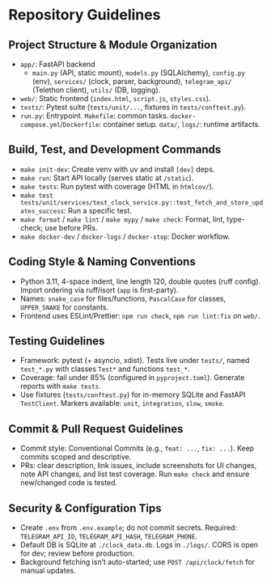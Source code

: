# Repository Guidelines

## Project Structure & Module Organization
- `app/`: FastAPI backend
  - `main.py` (API, static mount), `models.py` (SQLAlchemy), `config.py` (env), `services/` (clock, parser, background), `telegram_api/` (Telethon client), `utils/` (DB, logging).
- `web/`: Static frontend (`index.html`, `script.js`, `styles.css`).
- `tests/`: Pytest suite (`tests/unit/...`, fixtures in `tests/conftest.py`).
- `run.py`: Entrypoint. `Makefile`: common tasks. `docker-compose.yml`/`Dockerfile`: container setup. `data/`, `logs/`: runtime artifacts.

## Build, Test, and Development Commands
- `make init-dev`: Create venv with uv and install `[dev]` deps.
- `make run`: Start API locally (serves static at `/static`).
- `make tests`: Run pytest with coverage (HTML in `htmlcov/`).
- `make test tests/unit/services/test_clock_service.py::test_fetch_and_store_updates_success`: Run a specific test.
- `make format` / `make lint` / `make mypy` / `make check`: Format, lint, type-check; use before PRs.
- `make docker-dev` / `docker-logs` / `docker-stop`: Docker workflow.

## Coding Style & Naming Conventions
- Python 3.11, 4-space indent, line length 120, double quotes (ruff config). Import ordering via ruff/isort (`app` is first-party).
- Names: `snake_case` for files/functions, `PascalCase` for classes, `UPPER_SNAKE` for constants.
- Frontend uses ESLint/Prettier: `npm run check`, `npm run lint:fix` on `web/`.

## Testing Guidelines
- Framework: pytest (+ asyncio, xdist). Tests live under `tests/`, named `test_*.py` with classes `Test*` and functions `test_*`.
- Coverage: fail under 85% (configured in `pyproject.toml`). Generate reports with `make tests`.
- Use fixtures (`tests/conftest.py`) for in-memory SQLite and FastAPI `TestClient`. Markers available: `unit`, `integration`, `slow`, `smoke`.

## Commit & Pull Request Guidelines
- Commit style: Conventional Commits (e.g., `feat: ...`, `fix: ...`). Keep commits scoped and descriptive.
- PRs: clear description, link issues, include screenshots for UI changes, note API changes, and list test coverage. Run `make check` and ensure new/changed code is tested.

## Security & Configuration Tips
- Create `.env` from `.env.example`; do not commit secrets. Required: `TELEGRAM_API_ID`, `TELEGRAM_API_HASH`, `TELEGRAM_PHONE`.
- Default DB is SQLite at `./clock_data.db`. Logs in `./logs/`. CORS is open for dev; review before production.
- Background fetching isn’t auto-started; use `POST /api/clock/fetch` for manual updates.

